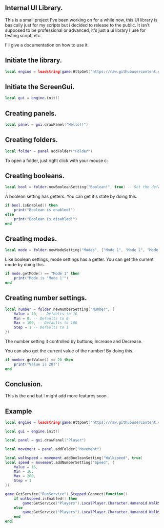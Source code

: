 ## Internal UI Library.

This is a small project I've been working on for a while now, this UI library is basically just for my scripts but i decided to release to the public. It isn't supposed to be professional or advanced, it's just a ui library I use for testing script, etc.

I'll give a documentation on how to use it.

## Initiate the library.
```lua
local engine = loadstring(game:HttpGet('https://raw.githubusercontent.com/blinxduh/internallib/main/_LIB.lua',true))()
```

## Initiate the ScreenGui.
```lua
local gui = engine.init()
```
## Creating panels.
```lua
local panel = gui.drawPanel("Hello!!")
```
## Creating folders.
```lua
local folder = panel.addFolder("Folder")
```
To open a folder, just right click with your mouse c:
## Creating booleans.
```lua
local bool = folder.newBooleanSetting("Boolean!", true) -- Set the default state to true or false.
```
A boolean setting has getters.
You can get it's state by doing this.
```lua
if bool.isEnabled() then 
    print("Boolean is enabled!")
else
    print("Boolean is disabled!")
end
```
## Creating modes.
```lua
local mode = folder.newModeSetting("Modes", {"Mode 1", "Mode 2", "Mode 3"})
```
Like boolean settings, mode settings has a getter.
You can get the current mode by doing this.
```lua
if mode.getMode() == "Mode 1" then 
    print("Mode is 'Mode 1'")
end
```
## Creating number settings.
```lua
local number = folder.newNumberSetting("Number", {
    Value = 10, -- Defaults to 10
    Min = 0, -- Defaults to 0
    Max = 100, -- Defaults to 100
    Step = 1 -- Defaults to 1
})
```
The number setting it controlled by buttons;
Increase and Decrease.

You can also get the current value of the number!
By doing this.
```lua
if number.getValue() == 20 then 
    print("Value is 20!")
end
```

## Conclusion.
This is the end but I might add more features soon.



## Example
```lua
local engine = loadstring(game:HttpGet('https://raw.githubusercontent.com/blinxduh/internallib/main/_LIB.lua',true))()

local gui = engine.init()

local panel = gui.drawPanel("Player")

local movement = panel.addFolder("Movement")

local walkspeed = movement.addBooleanSetting("Walkspeed", true)
local speed = movement.addNumberSetting("Speed", {
    Value = 16,
    Min = 16,
    Max = 200,
    Step = 1
})

game:GetService("RunService").Stepped:Connect(function()
    if walkspeed.isEnabled() then 
        game:GetService("Players").LocalPlayer.Character.Humanoid.WalkSpeed = speed.getValue()
    else
        game:GetService("Players").LocalPlayer.Character.Humanoid.WalkSpeed = 16
    end
end)
```
